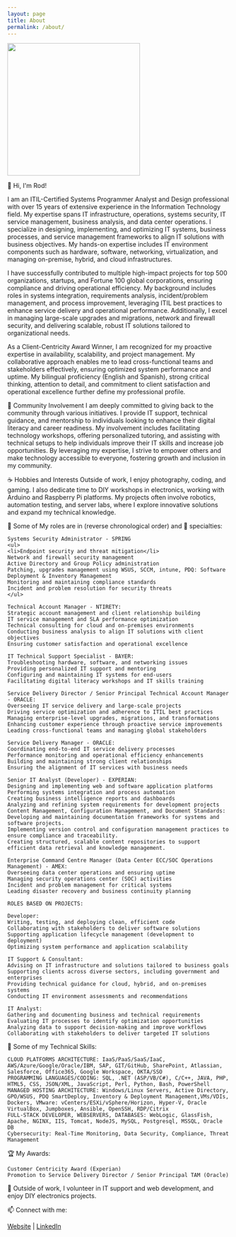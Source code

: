 ```yaml
---
layout: page
title: About
permalink: /about/
---
```


<img src="https://rodvial.github.io/images/ezgif-1-105bf6edd8.png" width="300" height="300"/>

👋 Hi, I'm Rod!

I am an ITIL-Certified Systems Programmer Analyst and Design professional with over 15 years of extensive experience in the Information Technology field. My expertise spans IT infrastructure, operations, systems security, IT service management, business analysis, and data center operations. I specialize in designing, implementing, and optimizing IT systems, business processes, and service management frameworks to align IT solutions with business objectives. My hands-on expertise includes IT environment components such as hardware, software, networking, virtualization, and managing on-premise, hybrid, and cloud infrastructures.

I have successfully contributed to multiple high-impact projects for top 500 organizations, startups, and Fortune 100 global corporations, ensuring compliance and driving operational efficiency. My background includes roles in systems integration, requirements analysis, incident/problem management, and process improvement, leveraging ITIL best practices to enhance service delivery and operational performance. Additionally, I excel in managing large-scale upgrades and migrations, network and firewall security, and delivering scalable, robust IT solutions tailored to organizational needs.

As a Client-Centricity Award Winner, I am recognized for my proactive expertise in availability, scalability, and project management. My collaborative approach enables me to lead cross-functional teams and stakeholders effectively, ensuring optimized system performance and uptime. My bilingual proficiency (English and Spanish), strong critical thinking, attention to detail, and commitment to client satisfaction and operational excellence further define my professional profile.

💒 Community Involvement
I am deeply committed to giving back to the community through various initiatives. I provide IT support, technical guidance, and mentorship to individuals looking to enhance their digital literacy and career readiness. My involvement includes facilitating technology workshops, offering personalized tutoring, and assisting with technical setups to help individuals improve their IT skills and increase job opportunities. By leveraging my expertise, I strive to empower others and make technology accessible to everyone, fostering growth and inclusion in my community.

☕ Hobbies and Interests
Outside of work, I enjoy photography, coding, and gaming. I also dedicate time to DIY workshops in electronics, working with Arduino and Raspberry Pi platforms. My projects often involve robotics, automation testing, and server labs, where I explore innovative solutions and expand my technical knowledge.

🚀 Some of My roles are in (reverse chronological order) and 💼 specialties:

    Systems Security Administrator - SPRING
    <ul>
    <li>Endpoint security and threat mitigation</li>
    Network and firewall security management
    Active Directory and Group Policy administration
    Patching, upgrades management using WSUS, SCCM, intune, PDQ: Software Deployment & Inventory Management
    Monitoring and maintaining compliance standards
    Incident and problem resolution for security threats
    </ul>
    
    Technical Account Manager - NTIRETY:
    Strategic account management and client relationship building
    IT service management and SLA performance optimization
    Technical consulting for cloud and on-premises environments
    Conducting business analysis to align IT solutions with client objectives
    Ensuring customer satisfaction and operational excellence
    
    IT Technical Support Specialist - BAYER:
    Troubleshooting hardware, software, and networking issues
    Providing personalized IT support and mentoring
    Configuring and maintaining IT systems for end-users
    Facilitating digital literacy workshops and IT skills training
    
    Service Delivery Director / Senior Principal Technical Account Manager - ORACLE:
    Overseeing IT service delivery and large-scale projects
    Driving service optimization and adherence to ITIL best practices
    Managing enterprise-level upgrades, migrations, and transformations
    Enhancing customer experience through proactive service improvements
    Leading cross-functional teams and managing global stakeholders
    
    Service Delivery Manager - ORACLE:
    Coordinating end-to-end IT service delivery processes
    Performance monitoring and operational efficiency enhancements
    Building and maintaining strong client relationships
    Ensuring the alignment of IT services with business needs
    
    Senior IT Analyst (Developer) - EXPERIAN:
    Designing and implementing web and software application platforms
    Performing systems integration and process automation
    Creating business intelligence reports and dashboards
    Analyzing and refining system requirements for development projects
    Content Management, Configuration Management, and Document Standards:
    Developing and maintaining documentation frameworks for systems and software projects.
    Implementing version control and configuration management practices to ensure compliance and traceability.
    Creating structured, scalable content repositories to support efficient data retrieval and knowledge management.
    
    Enterprise Command Centre Manager (Data Center ECC/SOC Operations Management) - AMEX:
    Overseeing data center operations and ensuring uptime
    Managing security operations center (SOC) activities
    Incident and problem management for critical systems
    Leading disaster recovery and business continuity planning
    
    ROLES BASED ON PROJECTS:
    
    Developer:
    Writing, testing, and deploying clean, efficient code
    Collaborating with stakeholders to deliver software solutions
    Supporting application lifecycle management (development to deployment)
    Optimizing system performance and application scalability
    
    IT Support & Consultant:
    Advising on IT infrastructure and solutions tailored to business goals
    Supporting clients across diverse sectors, including government and enterprises
    Providing technical guidance for cloud, hybrid, and on-premises systems
    Conducting IT environment assessments and recommendations
    
    IT Analyst:
    Gathering and documenting business and technical requirements 
    Evaluating IT processes to identify optimization opportunities
    Analyzing data to support decision-making and improve workflows
    Collaborating with stakeholders to deliver targeted IT solutions   

🔧 Some of my Technical Skills:

    CLOUD PLATFORMS ARCHITECTURE: IaaS/PaaS/SaaS/IaaC, AWS/Azure/Google/Oracle/IBM, SAP, GIT/GitHub, SharePoint, Atlassian, Salesforce, Office365, Google Workspace, OKTA/SSO
    PROGRAMMING LANGUAGES/CODING: SQL, .NET (ASP/VB/C#), C/C++, JAVA, PHP, HTML5, CSS, JSON/XML, JavaScript, Perl, Python, Bash, PowerShell
    MANAGED HOSTING ARCHITECTURE: Windows/Linux Servers, Active Directory, GPO/WSUS, PDQ SmartDeploy, Inventory & Deployment Management,VMs/VDIs, Dockers, VMware: vCenters/ESXi/vSphere/Horizon, Hyper-V, Oracle VirtualBox, Jumpboxes, Ansible, OpenSSH, RDP/Citrix
    FULL-STACK DEVELOPER, WEBSERVERS, DATABASES: WebLogic, GlassFish, Apache, NGINX, IIS, Tomcat, NodeJS, MySQL, Postgresql, MSSQL, Oracle DB
    Cybersecurity: Real-Time Monitoring, Data Security, Compliance, Threat Management

🏆 My Awards:

    Customer Centricity Award (Experian)
    Promotion to Service Delivery Director / Senior Principal TAM (Oracle)

🌱 Outside of work, I volunteer in IT support and web development, and enjoy DIY electronics projects.

📫 Connect with me:

[Website](https://rodvial.github.io) | [LinkedIn](https://linkedin.com/in/rodvial)
